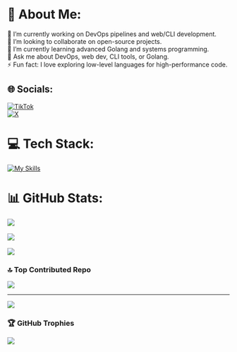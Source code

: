 
# 💫 About Me:
🔭 I’m currently working on DevOps pipelines and web/CLI development.  
👯 I’m looking to collaborate on open-source projects.  
🌱 I’m currently learning advanced Golang and systems programming.  
💬 Ask me about DevOps, web dev, CLI tools, or Golang.  
⚡ Fun fact: I love exploring low-level languages for high-performance code.  

## 🌐 Socials:
[![TikTok](https://img.shields.io/badge/TikTok-%23000000.svg?logo=TikTok&logoColor=white)](https://tiktok.com/@0xdxb)  
[![X](https://img.shields.io/badge/X-black.svg?logo=X&logoColor=white)](https://x.com/dxb_0x)  

# 💻 Tech Stack:
[![My Skills](https://skillicons.dev/icons?i=go,rust,c,zig,typescript,javascript,html,css,react,nextjs,astro,tailwind,vercel,docker,kubernetes,terraform,grafana,neovim,linux,apple,arch,bash,githubactions,git,github,figma&)](https://skillicons.dev)

# 📊 GitHub Stats:
![](https://github-readme-stats.vercel.app/api?username=DiegoDev2&theme=onedark&hide_border=true&include_all_commits=true&count_private=true)<br/>  
![](https://github-readme-streak-stats.herokuapp.com/?user=DiegoDev2&theme=onedark&hide_border=true)<br/>  
![](https://github-readme-stats.vercel.app/api/top-langs/?username=DiegoDev2&theme=onedark&hide_border=true&include_all_commits=true&count_private=true&layout=compact)  

### 🔝 Top Contributed Repo
![](https://github-contributor-stats.vercel.app/api?username=DiegoDev2&limit=5&theme=onedark&combine_all_yearly_contributions=true&hide_border=true)  

---
[![](https://visitcount.itsvg.in/api?id=DiegoDev2&icon=0&color=0)](https://visitcount.itsvg.in)  


### 🏆 GitHub Trophies
![](https://github-profile-trophy.vercel.app/?username=DiegoDev2&theme=onedark&hide_border=true)

